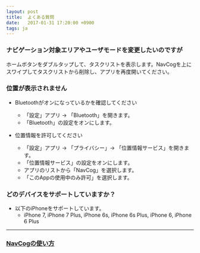```yaml
---
layout: post
title:  よくある質問
date:   2017-01-31 17:20:00 +0900
tags: ja
---
```


<a name="Q1"></a>

### ナビゲーション対象エリアやユーザモードを変更したいのですが

ホームボタンをダブルタップして、タスクリストを表示します。NavCogを上にスワイプしてタスクリストから削除し、アプリを再度開いてください。


<a name="Q2"></a>

### 位置が表示されません

* Bluetoothがオンになっているかを確認してください
  * 「設定」アプリ -> 「Bluetooth」を開きます。
  * 「Bluetooth」の設定をオンにします。
  
* 位置情報を許可してください
  * 「設定」アプリ -> 「プライバシー」-> 「位置情報サービス」を開きます。
  * 「位置情報サービス」の設定をオンにします。
  * アプリのリストから「NavCog」を選択します。
  * 「このAppの使用中のみ許可」を選択します。

  
<a name="Q3"></a>

### どのデバイスをサポートしていますか？
* 以下のiPhoneをサポートしています。
  * iPhone 7, iPhone 7 Plus, iPhone 6s, iPhone 6s Plus, iPhone 6, iPhone 6 Plus
  
-----

### [NavCogの使い方](/help-ja.html)
